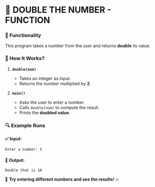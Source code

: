 # **🔢 DOUBLE THE NUMBER - FUNCTION**  

### **📌 Functionality**  
This program takes a number from the user and returns **double** its value.  

### **📝 How It Works?**  
1. **`double(num)`**  
   - Takes an integer as input.  
   - Returns the number multiplied by **2**.  

2. **`main()`**  
   - Asks the user to enter a number.  
   - Calls `double(num)` to compute the result.  
   - Prints the **doubled value**.  

### **🔍 Example Runs**  
#### **✅ Input:**
```
Enter a number: 5  
```
#### **📌 Output:**
```
Double that is 10
```

🚀 **Try entering different numbers and see the results!** 🔥
